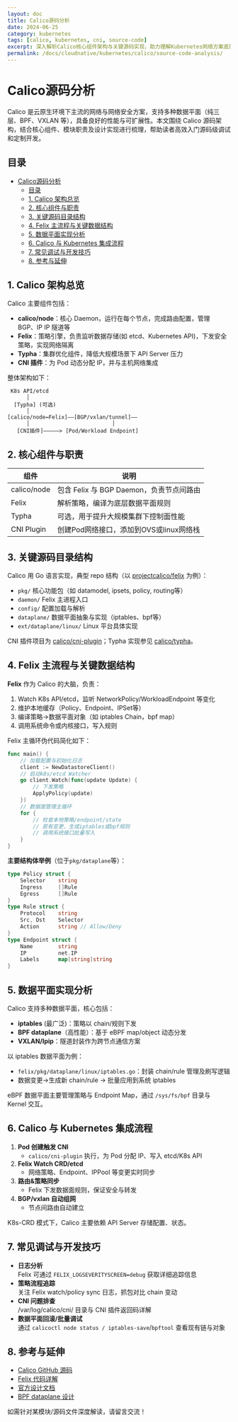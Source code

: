 ```yaml
---
layout: doc
title: Calico源码分析
date: 2024-06-25
category: kubernetes
tags: [calico, kubernetes, cni, source-code]
excerpt: 深入解析Calico核心组件架构与关键源码实现，助力理解Kubernetes网络方案底层原理。
permalink: /docs/cloudnative/kubernetes/calico/source-code-analysis/
---
```


# Calico源码分析

Calico 是云原生环境下主流的网络与网络安全方案，支持多种数据平面（纯三层、BPF、VXLAN 等），具备良好的性能与可扩展性。本文围绕 Calico 源码架构，结合核心组件、模块职责及设计实现进行梳理，帮助读者高效入门源码级调试和定制开发。

## 目录

- [Calico源码分析](#calico源码分析)
  - [目录](#目录)
  - [1. Calico 架构总览](#1-calico-架构总览)
  - [2. 核心组件与职责](#2-核心组件与职责)
  - [3. 关键源码目录结构](#3-关键源码目录结构)
  - [4. Felix 主流程与关键数据结构](#4-felix-主流程与关键数据结构)
  - [5. 数据平面实现分析](#5-数据平面实现分析)
  - [6. Calico 与 Kubernetes 集成流程](#6-calico-与-kubernetes-集成流程)
  - [7. 常见调试与开发技巧](#7-常见调试与开发技巧)
  - [8. 参考与延伸](#8-参考与延伸)


## 1. Calico 架构总览

Calico 主要组件包括：

- **calico/node**：核心 Daemon，运行在每个节点，完成路由配置，管理 BGP、IP IP 隧道等
- **Felix**：策略引擎，负责监听数据存储(如 etcd、Kubernetes API)，下发安全策略，实现网络隔离
- **Typha**：集群优化组件，降低大规模场景下 API Server 压力
- **CNI 插件**：为 Pod 动态分配 IP，并与主机网络集成

整体架构如下：

```
 K8s API/etcd
      │
  [Typha] (可选)
      │
[calico/node↔Felix]——[BGP/vxlan/tunnel]——
      │                          │
   [CNI插件]—————> [Pod/Workload Endpoint]
```


## 2. 核心组件与职责

| 组件         | 说明                                      |
|--------------|-------------------------------------------|
| calico/node  | 包含 Felix 与 BGP Daemon，负责节点间路由  |
| Felix        | 解析策略，编译为底层数据平面规则           |
| Typha        | 可选，用于提升大规模集群下控制面性能       |
| CNI Plugin   | 创建Pod网络接口，添加到OVS或linux网络栈    |


## 3. 关键源码目录结构

Calico 用 Go 语言实现，典型 repo 结构（以 [projectcalico/felix](https://github.com/projectcalico/felix) 为例）：

- `pkg/`        核心功能包（如 datamodel, ipsets, policy, routing等）
- `daemon/`     Felix 主进程入口
- `config/`     配置加载与解析
- `dataplane/`  数据平面抽象与实现（iptables、bpf等）
- `ext/dataplane/linux/`   Linux 平台具体实现

CNI 插件项目为 [calico/cni-plugin](https://github.com/projectcalico/cni-plugin)；Typha 实现参见 [calico/typha](https://github.com/projectcalico/typha)。


## 4. Felix 主流程与关键数据结构

**Felix** 作为 Calico 的大脑，负责：

1. Watch K8s API/etcd，监听 NetworkPolicy/WorkloadEndpoint 等变化
2. 维护本地缓存（Policy、Endpoint、IPSet等）
3. 编译策略→数据平面对象（如 iptables Chain，bpf map）
4. 调用系统命令或内核接口，写入规则

Felix 主循环伪代码简化如下：

```go
func main() {
    // 加载配置与初始化日志
    client := NewDatastoreClient()
    // 启动k8s/etcd Watcher
    go client.Watch(func(update Update) {
        // 下发策略
        ApplyPolicy(update)
    })
    // 数据面管理主循环
    for {
        // 检查本地策略/endpoint/state
        // 若有变更，生成iptables或bpf规则
        // 调用系统接口批量写入
    }
}
```

**主要结构体举例**（位于`pkg/dataplane`等）：

```go
type Policy struct {
    Selector    string
    Ingress     []Rule
    Egress      []Rule
}
type Rule struct {
    Protocol    string
    Src, Dst    Selector
    Action      string // Allow/Deny
}
type Endpoint struct {
    Name        string
    IP          net.IP
    Labels      map[string]string
}
```


## 5. 数据平面实现分析

Calico 支持多种数据平面，核心包括：

- **iptables** (最广泛)：策略以 chain/规则下发
- **BPF dataplane**（高性能）：基于 eBPF map/object 动态分发
- **VXLAN/Ipip**：隧道封装作为跨节点通信方案

以 iptables 数据平面为例：

- `felix/pkg/dataplane/linux/iptables.go`：封装 chain/rule 管理及刷写逻辑
- 数据变更→生成新 chain/rule → 批量应用到系统 iptables

eBPF 数据平面主要管理策略与 Endpoint Map，通过 `/sys/fs/bpf` 目录与 Kernel 交互。


## 6. Calico 与 Kubernetes 集成流程

1. **Pod 创建触发 CNI**  
   - `calico/cni-plugin` 执行，为 Pod 分配 IP、写入 etcd/K8s API
2. **Felix Watch CRD/etcd**  
   - 网络策略、Endpoint、IPPool 等变更实时同步
3. **路由&策略同步**  
   - Felix 下发数据面规则，保证安全与转发
4. **BGP/vxlan 自动组网**  
   - 节点间路由自动建立

K8s-CRD 模式下，Calico 主要依赖 API Server 存储配置、状态。


## 7. 常见调试与开发技巧

- **日志分析**  
  Felix 可通过 `FELIX_LOGSEVERITYSCREEN=debug` 获取详细追踪信息
- **策略流程追踪**  
  关注 Felix watch/policy sync 日志，抓包对比 chain 变动
- **CNI 问题排查**  
  /var/log/calico/cni/ 目录与 CNI 插件返回码详解
- **数据平面回滚/批量调试**  
  通过 `calicoctl node status / iptables-save`/`bpftool` 查看现有链与对象


## 8. 参考与延伸

- [Calico GitHub 源码](https://github.com/projectcalico/calico)
- [Felix 代码详解](https://github.com/projectcalico/felix)
- [官方设计文档](https://docs.projectcalico.org)
- [BPF dataplane 设计](https://docs.projectcalico.org/reference/architecture/bpf)


如需针对某模块/源码文件深度解读，请留言交流！

